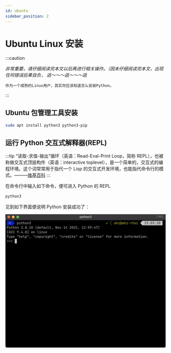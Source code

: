 ```yaml
---
id: ubuntu
sidebar_position: 2
---
```


# Ubuntu Linux 安装

:::caution

_非常重要，请仔细阅读完本文以后再进行相关操作。（因未仔细阅读完本文，出现任何错误后果自负， 逃～～～逃～～～逃_

`作为一个成熟的Linux用户，其实你应该知道怎么安装Python。`

:::

## Ubuntu 包管理工具安装

```bash
sudo apt install python3 python3-pip
```

## 运行 Python 交互式解释器(REPL)

:::tip
“读取-求值-输出”循环（英语：Read-Eval-Print Loop，简称 REPL），也被称做交互式顶层构件（英语：interactive toplevel），是一个简单的，交互式的编程环境。这个词常常用于指代一个 Lisp 的交互式开发环境，也能指代命令行的模式。———[维基百科](https://zh.m.wikipedia.org/zh-hans/%E8%AF%BB%E5%8F%96%EF%B9%A3%E6%B1%82%E5%80%BC%EF%B9%A3%E8%BE%93%E5%87%BA%E5%BE%AA%E7%8E%AF)
:::

在命令行中输入如下命令，便可进入 Python 的 REPL

```bash
python3
```

见到如下界面便说明 Python 安装成功了：

![](./img/ubuntu_python_repl.png)
